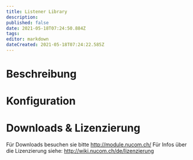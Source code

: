 ```yaml
---
title: Listener Library
description: 
published: false
date: 2021-05-18T07:24:50.884Z
tags: 
editor: markdown
dateCreated: 2021-05-18T07:24:22.585Z
---
```


# Beschreibung

# Konfiguration

# Downloads & Lizenzierung
Für Downloads besuchen sie bitte http://module.nucom.ch/
Für Infos über die Lizenzierung siehe: http://wiki.nucom.ch/de/lizenzierung
